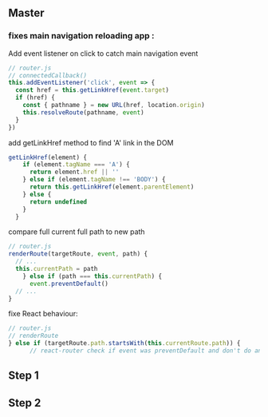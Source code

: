 ## Master

### fixes main navigation reloading app :

Add event listener on click to catch main navigation event

```javascript
// router.js
// connectedCallback()
this.addEventListener('click', event => {
  const href = this.getLinkHref(event.target)
  if (href) {
    const { pathname } = new URL(href, location.origin)
    this.resolveRoute(pathname, event)
  }
})
```

add getLinkHref method to find 'A' link in the DOM

```javascript
getLinkHref(element) {
    if (element.tagName === 'A') {
      return element.href || ''
    } else if (element.tagName !== 'BODY') {
      return this.getLinkHref(element.parentElement)
    } else {
      return undefined
    }
  }
```

compare full current full path to new path

```javascript
// router.js
renderRoute(targetRoute, event, path) {
  // ...
  this.currentPath = path
    } else if (path === this.currentPath) {
      event.preventDefault()
  // ...
}
```

fixe React behaviour:

```javascript
// router.js
// renderRoute
} else if (targetRoute.path.startsWith(this.currentRoute.path)) {
      // react-router check if event was preventDefault and don't do anything if it is
```

## Step 1

## Step 2

